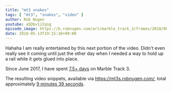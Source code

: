 ```yaml
---
title: "mt3 snakes"
tags: [ "mt3", "snakes", "video" ]
author: Rob Nugen
youtube: a5Dbv1iIqsg
episode_image: https://b.robnugen.com/art/marble_track_3/frames/2018/00010_002_09_X1_1117.jpg
date: 2018-05-13T19:15:18+09:00
---
```


Hahaha I am really entertained by this next portion of the video.
Didn't even really see it coming until just the other day when I
needed a way to hold up a rail while it gets glued into place.

Since June 2017, I have spent
[7.5+ days](
http://grun1.com/utils/timeCalc.html?t1=4:14:42&c1=June%202017%204:14:42&t2=10:16:10&c2=July%202017%2010:16:10&t3=26:12:06&c3=Aug%202017%2026:12:06&t4=29:46:54&c4=Sep%202017%2029:46:54&t5=14:55:11&c5=Oct%202017%2014:55:11&t6=29:39:56&c6=Nov%202017%2029:39:56&t7=6:02:28&c7=Dec%202017%206:02:28&t8=18:05:28&c8=Jan%202018%2018:05:28&t9=10:24:08&c9=Feb%202018%2010:24:08&t10=14:24:04&c10=Mar%202018%2014:24:04&t11=12:26:44&c11=Apr%202018%2012:26:44&t12=47:41&t13=24:23&t14=1:02:39&t15=14:38&t16=1:18:20&t17=46:42&t18=36:31&c18=10%20May%202018&t19=33:18&c19=13%20May%202018&mode=0&fs3=1&ft2=1&f3t1=1&f4t0=1&d=:&o10=1&fps=
) on Marble Track 3.

The resulting video snippets, available via
https://mt3s.robnugen.com/, total approximately [9 minutes 39 seconds](
http://grun1.com/utils/timeCalc.html?t1=1:08&c1=skeleton%20arrives&t2=1:40&c2=oops%20after%20drawing%20circle%20on%20stage&t3=1:31&c3=attached%20bearing%20to%20stage&t4=2:03&c4=big%20curve%20ball&t5=1:57&c5=look%20at%20me&t6=1:20&c6=snakes!&mode=0&fs3=1&ft2=1&f3t1=1&f4t0=1&d=:&o1=1&fps=
).
